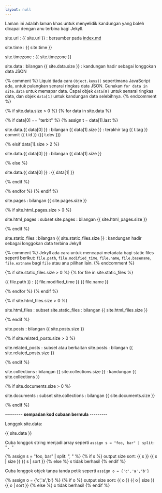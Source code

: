```yaml
---
layout: null
---
```


Laman ini adalah laman khas untuk menyelidik kandungan yang
boleh dicapai dengan anu terbina bagi Jekyll.

site.url
: {{ site.url }}
: bersumber pada [index.md](index.md)

site.time
: {{ site.time }}

site.timezone
: {{ site.timezone }}

site.data
: bilangan {{ site.data.size }}
: kandungan hadir sebagai longgokan data JSON

{% comment %}
Liquid tiada cara `Object.keys()` sepertimana JavaScript
ada, untuk pulangkan senarai ringkas data JSON. Gunakan
`for data in site.data` untuk memapar data. Capai objek
`data[0]` untuk senarai ringkas data, dan objek `data[1]`
untuk kandungan data selebihnya.
{% endcomment %}

{% if site.data.size > 0 %}
{% for data in site.data %}

  {% if data[0] == "terbit" %}
  {% assign t = data[1].last %}

  site.data.{{ data[0] }}
  : bilangan {{ data[1].size }}
  : terakhir tag {{ t.tag }} commit {{ t.id }} ({{ t.dev }})

  {% elsif data[1].size > 2 %}

  site.data.{{ data[0] }}
  : bilangan {{ data[1].size }}

  {% else %}

  site.data.{{ data[0] }}
  : {{ data[1] }}

  {% endif %}

{% endfor %}
{% endif %}

site.pages
: bilangan {{ site.pages.size }}

{% if site.html_pages.size > 0 %}

site.html_pages
: subset site.pages
: bilangan {{ site.html_pages.size }}

{% endif %}

site.static_files
: bilangan {{ site.static_files.size }}
: kandungan hadir sebagai longgokan data terbina Jekyll

{% comment %}
Jekyll ada cara untuk mencapai metadata bagi static files
seperti berikut: `file.path`, `file.modified_time`,
`file.name`, `file.basename`, `file.extname` bagi `file`
atau anu pilihan lain.
{% endcomment %}

{% if site.static_files.size > 0 %}
{% for file in site.static_files %}

  {{ file.path }}
  : {{ file.modified_time }} {{ file.name }}

{% endfor %}
{% endif %}

{% if site.html_files.size > 0 %}

site.html_files
: subset site.static_files
: bilangan {{ site.html_files.size }}

{% endif %}

site.posts
: bilangan {{ site.posts.size }}

{% if site.related_posts.size > 0 %}

site.related_posts
: subset atau berkaitan site.posts
: bilangan {{ site.related_posts.size }}

{% endif %}

site.collections
: bilangan {{ site.collections.size }}
: kandungan {{ site.collections }}

{% if site.documents.size > 0 %}

site.documents
: subset site.collections
: bilangan {{ site.documents.size }}

{% endif %}

--------- **sempadan kod cubaan bermula** ---------

Longgok site.data:

{{ site.data }}

Cuba longgok string menjadi array
seperti `assign s = "foo, bar" | split: ", "`

{% assign s = "foo, bar" | split: ", " %}
{% if s %}
output size sort:
{{ s }} {{ s | size }} {{ s | sort }}
{% else %}
s tidak berhasil
{% endif %}

Cuba longgok objek tanpa tanda petik
seperti `assign o = {'c','a','b'}`

{% assign o = {'c','a','b'} %}
{% if o %}
output size sort:
{{ o }} {{ o | size }} {{ o | sort }}
{% else %}
o tidak berhasil
{% endif %}
